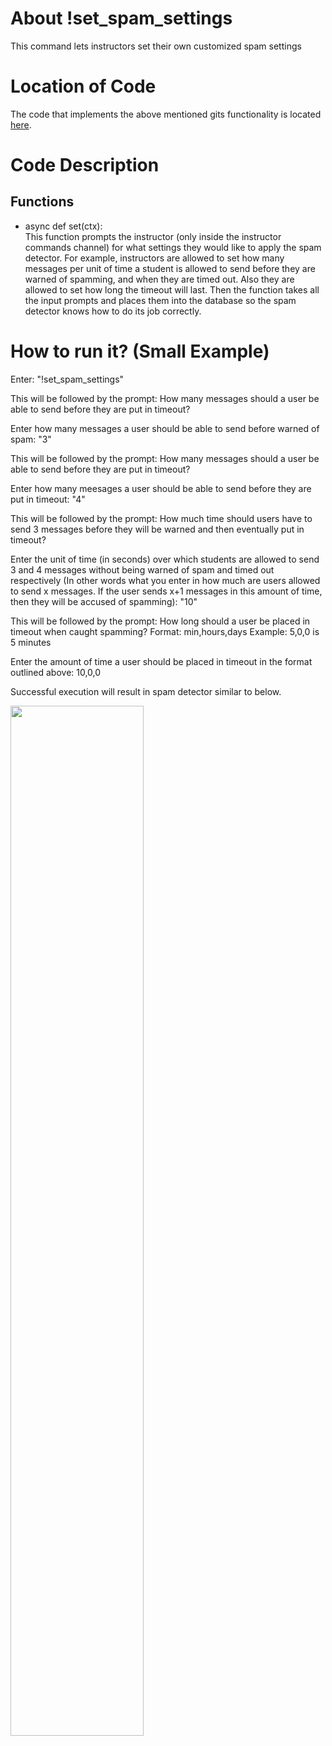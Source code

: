 # About !set_spam_settings
This command lets instructors set their own customized spam settings

# Location of Code
The code that implements the above mentioned gits functionality is located [here](../src/spam.py).

# Code Description
## Functions

-  async def set(ctx): <br>
This function prompts the instructor (only inside the instructor commands channel) for what settings they would like to apply the spam detector. For example, instructors are allowed to set how many messages per unit of time a student is allowed to send before they are warned of spamming, and when they are timed out. Also they are allowed to set how long the timeout will last. Then the function takes all the input prompts and places them into the database so the spam detector knows how to do its job correctly.

# How to run it? (Small Example)
Enter: "!set_spam_settings"

This will be followed by the prompt: How many messages should a user be able to send before they are put in timeout?

Enter how many messages a user should be able to send before warned of spam: "3"

This will be followed by the prompt: How many messages should a user be able to send before they are put in timeout?

Enter how many meesages a user should be able to send before they are put in timeout: "4"

This will be followed by the prompt: How much time should users have to send 3 messages before they will be warned and then eventually put in timeout?

Enter the unit of time (in seconds) over which students are allowed to send 3 and 4 messages without being warned of spam and timed out respectively (In other words what you enter in how much are users allowed to send x messages. If the user sends x+1 messages in this amount of time, then they will be accused of spamming): "10" 

This will be followed by the prompt: How long should a user be placed in timeout when caught spamming? Format: min,hours,days Example: 5,0,0 is 5 minutes

Enter the amount of time a user should be placed in timeout in the format outlined above: 10,0,0

Successful execution will result in spam detector similar to below. 

<p align="left"><img width=65% src="media/spam.gif"></p>
